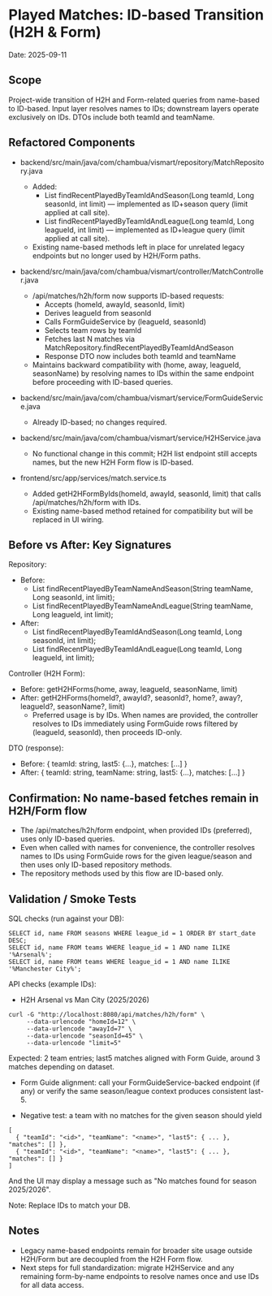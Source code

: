 # Played Matches: ID-based Transition (H2H & Form)

Date: 2025-09-11

## Scope
Project-wide transition of H2H and Form-related queries from name-based to ID-based. Input layer resolves names to IDs; downstream layers operate exclusively on IDs. DTOs include both teamId and teamName.

## Refactored Components

- backend/src/main/java/com/chambua/vismart/repository/MatchRepository.java
  - Added:
    - List<Match> findRecentPlayedByTeamIdAndSeason(Long teamId, Long seasonId, int limit) — implemented as ID+season query (limit applied at call site).
    - List<Match> findRecentPlayedByTeamIdAndLeague(Long teamId, Long leagueId, int limit) — implemented as ID+league query (limit applied at call site).
  - Existing name-based methods left in place for unrelated legacy endpoints but no longer used by H2H/Form paths.

- backend/src/main/java/com/chambua/vismart/controller/MatchController.java
  - /api/matches/h2h/form now supports ID-based requests:
    - Accepts (homeId, awayId, seasonId, limit)
    - Derives leagueId from seasonId
    - Calls FormGuideService by (leagueId, seasonId)
    - Selects team rows by teamId
    - Fetches last N matches via MatchRepository.findRecentPlayedByTeamIdAndSeason
    - Response DTO now includes both teamId and teamName
  - Maintains backward compatibility with (home, away, leagueId, seasonName) by resolving names to IDs within the same endpoint before proceeding with ID-based queries.

- backend/src/main/java/com/chambua/vismart/service/FormGuideService.java
  - Already ID-based; no changes required.

- backend/src/main/java/com/chambua/vismart/service/H2HService.java
  - No functional change in this commit; H2H list endpoint still accepts names, but the new H2H Form flow is ID-based.

- frontend/src/app/services/match.service.ts
  - Added getH2HFormByIds(homeId, awayId, seasonId, limit) that calls /api/matches/h2h/form with IDs.
  - Existing name-based method retained for compatibility but will be replaced in UI wiring.

## Before vs After: Key Signatures

Repository:
- Before:
  - List<Match> findRecentPlayedByTeamNameAndSeason(String teamName, Long seasonId, int limit);
  - List<Match> findRecentPlayedByTeamNameAndLeague(String teamName, Long leagueId, int limit);
- After:
  - List<Match> findRecentPlayedByTeamIdAndSeason(Long teamId, Long seasonId, int limit);
  - List<Match> findRecentPlayedByTeamIdAndLeague(Long teamId, Long leagueId, int limit);

Controller (H2H Form):
- Before: getH2HForms(home, away, leagueId, seasonName, limit)
- After: getH2HForms(homeId?, awayId?, seasonId?, home?, away?, leagueId?, seasonName?, limit)
  - Preferred usage is by IDs. When names are provided, the controller resolves to IDs immediately using FormGuide rows filtered by (leagueId, seasonId), then proceeds ID-only.

DTO (response):
- Before: { teamId: string, last5: {...}, matches: [...] }
- After: { teamId: string, teamName: string, last5: {...}, matches: [...] }

## Confirmation: No name-based fetches remain in H2H/Form flow
- The /api/matches/h2h/form endpoint, when provided IDs (preferred), uses only ID-based queries.
- Even when called with names for convenience, the controller resolves names to IDs using FormGuide rows for the given league/season and then uses only ID-based repository methods.
- The repository methods used by this flow are ID-based only.

## Validation / Smoke Tests

SQL checks (run against your DB):
```
SELECT id, name FROM seasons WHERE league_id = 1 ORDER BY start_date DESC;
SELECT id, name FROM teams WHERE league_id = 1 AND name ILIKE '%Arsenal%';
SELECT id, name FROM teams WHERE league_id = 1 AND name ILIKE '%Manchester City%';
```

API checks (example IDs):
- H2H Arsenal vs Man City (2025/2026)
```
curl -G "http://localhost:8080/api/matches/h2h/form" \
     --data-urlencode "homeId=12" \
     --data-urlencode "awayId=7" \
     --data-urlencode "seasonId=45" \
     --data-urlencode "limit=5"
```
Expected: 2 team entries; last5 matches aligned with Form Guide, around 3 matches depending on dataset.

- Form Guide alignment: call your FormGuideService-backed endpoint (if any) or verify the same season/league context produces consistent last-5.

- Negative test: a team with no matches for the given season should yield
```
[
  { "teamId": "<id>", "teamName": "<name>", "last5": { ... }, "matches": [] },
  { "teamId": "<id>", "teamName": "<name>", "last5": { ... }, "matches": [] }
]
```
And the UI may display a message such as "No matches found for season 2025/2026".

Note: Replace IDs to match your DB.

## Notes
- Legacy name-based endpoints remain for broader site usage outside H2H/Form but are decoupled from the H2H Form flow.
- Next steps for full standardization: migrate H2HService and any remaining form-by-name endpoints to resolve names once and use IDs for all data access.

